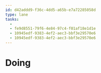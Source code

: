 ```yaml
---
id: d42addd9-f36c-4dd5-a65b-e7a72285058d
type: lane
tasks:
  - 
  - fe9d8551-79f6-4e84-97c4-f01af18e1d1e
  - 10945edf-9383-4ef2-aec3-bbf3e29570e6
  - 10945edf-9383-4ef2-aec3-bbf3e29570e6
---
```


# Doing
